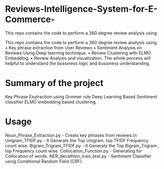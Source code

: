 # Reviews-Intelligence-System-for-E-Commerce-
This repo contains the code to perform a 360 degree review analysis using.

This repo contains the code to perform a 360 degree review analysis using 
•	Key phrase extraction from User Reviews
•	Sentiment Analysis on Reviews Using Deep learning technique.
•	Review Clustering with ELMO Embedding.
•	Review Analysis and visualization.
The whole porcess will helpful to understand the bussiness logic and bussiness understanding.


# Summary of the project

Key Phrase Exytraction using Grmmer rule
Deep Learning Based Sentiment classifier
ELMO embedding based clustering.

# Usage
Noun_Phrase_Extraction.py - Creats key phrases from reviews.\n
Unigram_TFIDF.py - It Generats the Top Unigram, top TFIDF Frequency count wise.
Bigram_Trigram_TFIDF.py - It Generats the Top Bigram_Trigram , top Frequency count wise.
Collocation_Function.py - Generating for Collocation of words.
NER_decathlon_train_test.py - Sentiment Classifier usnig Conditional Random Field (CRF).
